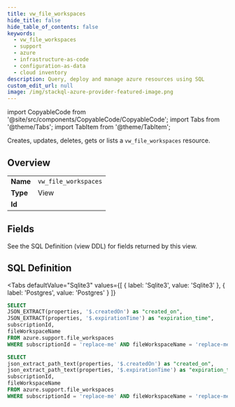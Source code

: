 ```yaml
--- 
title: vw_file_workspaces
hide_title: false
hide_table_of_contents: false
keywords:
  - vw_file_workspaces
  - support
  - azure
  - infrastructure-as-code
  - configuration-as-data
  - cloud inventory
description: Query, deploy and manage azure resources using SQL
custom_edit_url: null
image: /img/stackql-azure-provider-featured-image.png
---
```


import CopyableCode from '@site/src/components/CopyableCode/CopyableCode';
import Tabs from '@theme/Tabs';
import TabItem from '@theme/TabItem';

Creates, updates, deletes, gets or lists a <code>vw_file_workspaces</code> resource.

## Overview
<table><tbody>
<tr><td><b>Name</b></td><td><code>vw_file_workspaces</code></td></tr>
<tr><td><b>Type</b></td><td>View</td></tr>
<tr><td><b>Id</b></td><td><CopyableCode code="azure.support.vw_file_workspaces" /></td></tr>
</tbody></table>

## Fields

See the SQL Definition (view DDL) for fields returned by this view.

## SQL Definition

<Tabs
defaultValue="Sqlite3"
values={[
{ label: 'Sqlite3', value: 'Sqlite3' },
{ label: 'Postgres', value: 'Postgres' }
]}
>
<TabItem value="Sqlite3">

```sql
SELECT
JSON_EXTRACT(properties, '$.createdOn') as "created_on",
JSON_EXTRACT(properties, '$.expirationTime') as "expiration_time",
subscriptionId,
fileWorkspaceName
FROM azure.support.file_workspaces
WHERE subscriptionId = 'replace-me' AND fileWorkspaceName = 'replace-me';
```

</TabItem>
<TabItem value="Postgres">

```sql
SELECT
json_extract_path_text(properties, '$.createdOn') as "created_on",
json_extract_path_text(properties, '$.expirationTime') as "expiration_time",
subscriptionId,
fileWorkspaceName
FROM azure.support.file_workspaces
WHERE subscriptionId = 'replace-me' AND fileWorkspaceName = 'replace-me';
```

</TabItem>
</Tabs>
